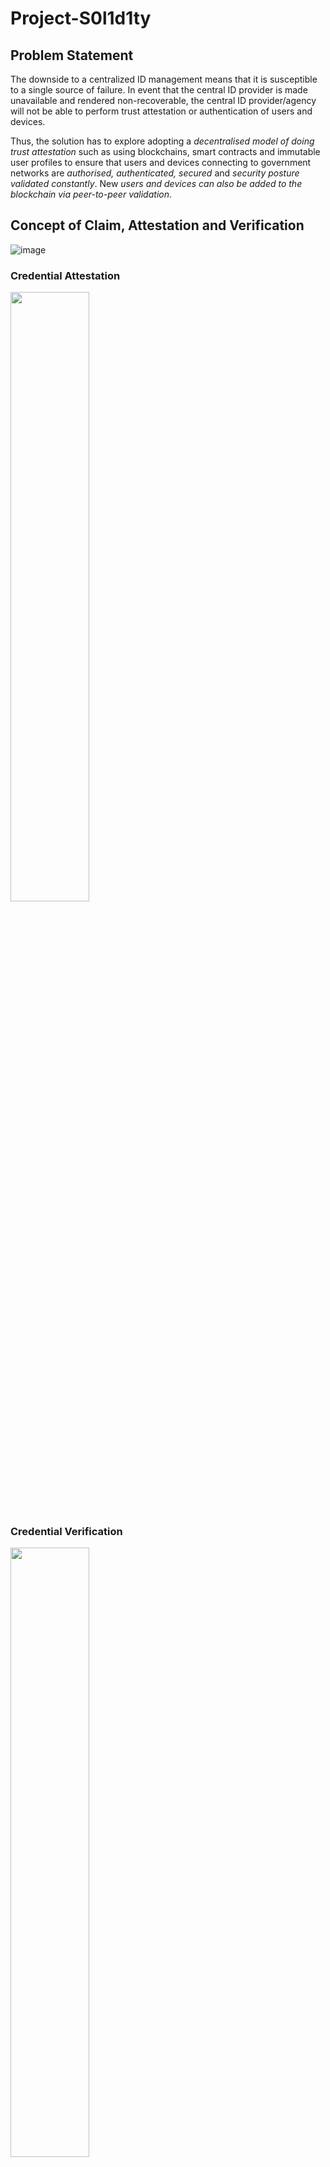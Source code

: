 # Project-S0l1d1ty
## Problem Statement
The downside to a centralized ID management means that it is susceptible to a single source of failure. In event that the central ID provider is made unavailable and rendered
non-recoverable, the central ID provider/agency will not be able to perform trust attestation or authentication of users and devices.

Thus, the solution has to explore adopting a _decentralised model of doing trust attestation_ such as using blockchains, smart contracts and immutable user profiles to ensure that users and devices connecting to government networks are _authorised, authenticated, secured_ and _security posture validated constantly_. New _users and devices can also be added to the blockchain via peer-to-peer validation_.

## Concept of Claim, Attestation and Verification
![image](https://user-images.githubusercontent.com/115341229/199501575-7a06c797-34f1-4d94-810e-b64564bf5c34.png)


### Credential Attestation
<img src="https://user-images.githubusercontent.com/115341229/199499498-f5969f6f-c4ba-4250-8d17-7657afecf972.png" width=50% height=50%>

### Credential Verification
<img src="https://user-images.githubusercontent.com/115341229/199499555-0a09d1d0-04b0-4540-a375-441b190f797e.png" width=50% height=50%>


## Objective of PoC
Our Proof of Concept (PoC) seeks to illustrate how the concept above can be used to address the following problems in the problem statement  : 
1. adding of new users to blockchain via P2P validation
2. authentication and authorisation to service
3. constant validation of security posture



Although security of user and/or device is not demonstrated in our PoC, a high-level [suggestion](#Suggestion-for-Securing-User-Device-and-P2P-Communication) has been provided below.

Usage instructions of our PoC can be found in our [Quickstart](https://github.com/team-s0l1d1ty/Project-S0l1d1ty/wiki/Quickstart).

### Technology Stack
- Frontend : HTML/CSS/Javascript
- Middleware : [NodeJS](https://nodejs.org/en/)/[HAPI](https://hapi.dev/)
- Backend : [Kilt-Protocol](https://www.kilt.io/)

### PoC High-level Architecture
To demonstrate clearly the workflow as well as for ease of development, the PoC is built like a traditional client-server architecture but with a slight twist. 

![image](https://user-images.githubusercontent.com/115341229/199013078-2dec958b-82fb-499f-8a4a-c01c21c16055.png)


As can be seen above : 
1. Client communicates with Webserver like any Client-Server architecture.
2. Instead of an centralised authentication database / oauth system, webserver directly querying the blockchain

### PoC High-level Workflow
#### Adding of New User/Device via P2P Validation
- User Workflow

![image](https://user-images.githubusercontent.com/115341229/199014842-7a6683d0-722d-496e-ba8d-cf58a9e85273.png)

   1. A user with a Digital Identity (DID) sends claims for a particular type of credential via HTML form to server. 
   2. Server writes the information into a request for Attestation format and save as a temp file.

- Attesting Workflow
   1. [Authentication and authorisation](#Authentication-and-Authorisation) will be demonstrated below. So over, here we will just know that an attester logs in to the attester portal with an Attester Credential.
   2. After authentication, Attester would be able to access the "Attest" webservice and read the temp file.
   3. Attester would then write attestation into blockchain. Successful attestation would register the rootHash of the credential in the blockchain
   4. tmp file is then deleted. 

#### Authentication and Authorisation
Authentication and authorisation is demonstrated like logging into a service.

- Accessing Attesting Service for Attester(s)
- Accessing Services for Users with LightDID


#### Constant Validation of Security Posture
- Revocation/Removal of credentials
   1. In the same attester portal, an attester can revoke/remove credentials that they attested.
   2. When credentials are removed or revoked, they are not removed on the user-end.  
   3. The difference between revoking and removing is that the attestation for revocation is still present on the blockchain but with a revoke:true flag set. 

- Verifying of service is legitimate


## Beyond the PoC
### Suggestion for Securing User Device, and P2P Communication
Over here we will briefly discuss about the security of LightDID and FullDID as well as the security of the communication between Attester, Verifier and Claimer.

The solution that we are about to discuss is not included in the PoC to aid the rapid development of PoC but it can be built on top of the PoC to provide the security for User, Device and P2P communication

#### Securing User and Devices
In the other implementations of Kilt-Protocol as seen in [socialKYC](https://socialkyc.io/), users, attesters and verifiers are secured by an external extension the [Sporran Wallet](https://github.com/BTE-Trusted-Entity/sporran-extension). Therefore, it is viable that in a custom implementation some form of ["Cold Wallet"](https://web3isgoinggreat.com/glossary) can be implemented to ensure the safe storage of the Account and Credentials.

#### Securing P2P Communication
Apart from what the PoC has attempted to illustrate, in actual implementation a web3name is suggested to be linked to the Attester/Verifier instance. This web3name can then be verified by the user similar to what is done in this [quickstart documentation](https://docs.kilt.io/docs/develop/sdk/quickstart) done by the Kilt Team. This verification step can help in preventing malicious acts such as phishing as user can now verify if the service they giving their credentials to is legitimate or not.

P2P communication between Attester and User, Verifier and User is done over HTTP naturally has to be secure by SSL (HTTPS). 

An additional layer of security is also provided at [Application Level](https://docs.kilt.io/docs/concepts/messaging) in the [Messaging API](https://kiltprotocol.github.io/sdk-js/modules/_kiltprotocol_messaging.html) which gives additional encapsulation for user credentials and accounts. 

Examples of its implementations can be found [here](https://github.com/BTE-Trusted-Entity/socialkyc.io/search?q=encrypt).

### Achieving Decentralisation
Over here we will briefly discuss about the ideal state of implementation.

#### Distributed Trust
![image](https://user-images.githubusercontent.com/115341229/199498802-3dba5e20-8758-4d47-9fc5-9bfdbdfb3cd0.png)


